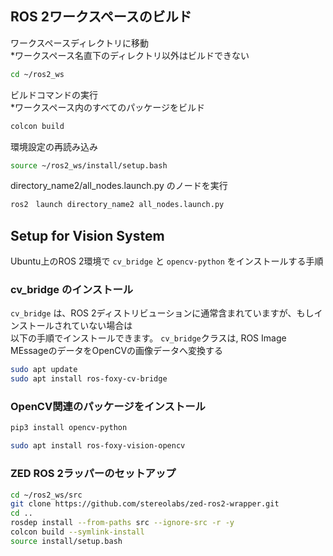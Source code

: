## ROS 2ワークスペースのビルド

ワークスペースディレクトリに移動  
*ワークスペース名直下のディレクトリ以外はビルドできない
```bash
cd ~/ros2_ws
```

ビルドコマンドの実行  
*ワークスペース内のすべてのパッケージをビルド
```bash
colcon build
```

環境設定の再読み込み
```bash
source ~/ros2_ws/install/setup.bash
```

directory_name2/all_nodes.launch.py のノードを実行
```bash
ros2　launch directory_name2 all_nodes.launch.py
```

## Setup for Vision System 

Ubuntu上のROS 2環境で `cv_bridge` と `opencv-python` をインストールする手順

### cv_bridge のインストール

`cv_bridge` は、ROS 2ディストリビューションに通常含まれていますが、もしインストールされていない場合は  
以下の手順でインストールできます。
`cv_bridge`クラスは, ROS Image MEssageのデータをOpenCVの画像データへ変換する
```bash
sudo apt update
sudo apt install ros-foxy-cv-bridge
```
### OpenCV関連のパッケージをインストール

```bash
pip3 install opencv-python
```

```bash
sudo apt install ros-foxy-vision-opencv
```
### ZED ROS 2ラッパーのセットアップ
```bash
cd ~/ros2_ws/src
git clone https://github.com/stereolabs/zed-ros2-wrapper.git
cd ..
rosdep install --from-paths src --ignore-src -r -y
colcon build --symlink-install
source install/setup.bash

```


